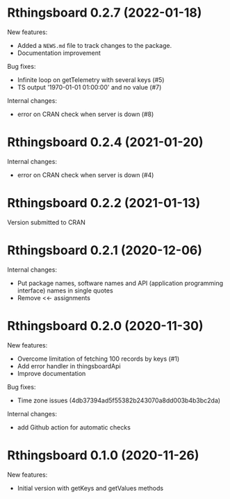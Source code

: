 # Rthingsboard 0.2.7 (2022-01-18)

New features:

* Added a `NEWS.md` file to track changes to the package.
* Documentation improvement

Bug fixes:

* Infinite loop on getTelemetry with several keys (#5)
* TS output '1970-01-01 01:00:00' and no value (#7)

Internal changes:

* error on CRAN check when server is down (#8)


# Rthingsboard 0.2.4 (2021-01-20)

Internal changes:

* error on CRAN check when server is down (#4)


# Rthingsboard 0.2.2 (2021-01-13)

Version submitted to CRAN


# Rthingsboard 0.2.1 (2020-12-06)

Internal changes:

* Put package names, software names and API (application programming interface) names in single quotes
* Remove <<- assignments


# Rthingsboard 0.2.0 (2020-11-30)

New features:

* Overcome limitation of fetching 100 records by keys (#1)
* Add error handler in thingsboardApi
* Improve documentation

Bug fixes:

* Time zone issues (4db37394ad5f55382b243070a8dd003b4b3bc2da)

Internal changes:

* add Github action for automatic checks


# Rthingsboard 0.1.0 (2020-11-26)

New features:

* Initial version with getKeys and getValues methods

